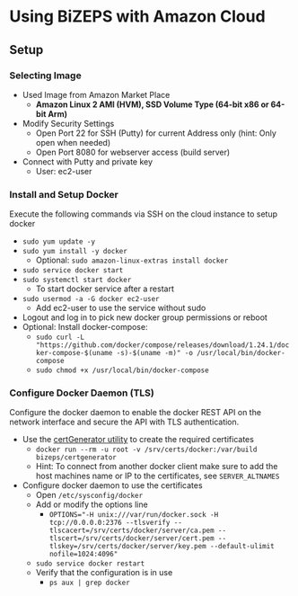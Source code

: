 #	Using BiZEPS with Amazon Cloud

##	Setup
###	Selecting Image
- Used Image from Amazon Market Place
  - **Amazon Linux 2 AMI (HVM), SSD Volume Type (64-bit x86 or 64-bit Arm)**
- Modify Security Settings
	- Open Port 22 for SSH (Putty) for current Address only (hint: Only open when needed)
	- Open Port 8080 for webserver access (build server)
- Connect with Putty and private key
  - User: ec2-user

###	Install and Setup Docker
Execute the following commands via SSH on the cloud instance to setup docker
- `sudo yum update -y`
- `sudo yum install -y docker`
  - Optional: `sudo amazon-linux-extras install docker`
- `sudo service docker start`
- `sudo systemctl start docker`
  - To start docker service after a restart
- `sudo usermod -a -G docker ec2-user`
  - Add ec2-user to use the service without sudo
- Logout and log in to pick new docker group permissions or reboot
- Optional: Install docker-compose:
  - `sudo curl -L "https://github.com/docker/compose/releases/download/1.24.1/docker-compose-$(uname -s)-$(uname -m)" -o /usr/local/bin/docker-compose`
  - `sudo chmod +x /usr/local/bin/docker-compose`

### Configure Docker Daemon (TLS)
Configure the docker daemon to enable the docker REST API on the network interface and secure the API with TLS authentication.

- Use the [certGenerator utility](/utils/certGenerator/readme.md) to create the required certificates
  - `docker run --rm -u root -v /srv/certs/docker:/var/build bizeps/certgenerator`
  - Hint: To connect from another docker client make sure to add the host machines name or IP to the certificates, see `SERVER_ALTNAMES`
- Configure docker daemon to use the certificates
	- Open `/etc/sysconfig/docker`
  - Add or modify the options line
    - `OPTIONS="-H unix:///var/run/docker.sock -H tcp://0.0.0.0:2376 --tlsverify --tlscacert=/srv/certs/docker/server/ca.pem --tlscert=/srv/certs/docker/server/cert.pem --tlskey=/srv/certs/docker/server/key.pem --default-ulimit nofile=1024:4096"`
  - `sudo service docker restart`
  - Verify that the configuration is in use
    - `ps aux | grep docker`
